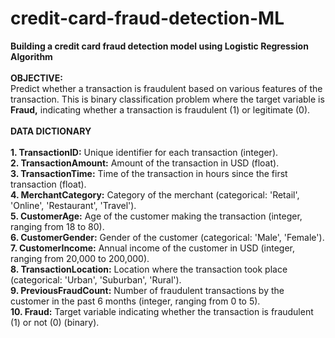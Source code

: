 # credit-card-fraud-detection-ML
<b>Building a credit card fraud detection model using Logistic Regression Algorithm
<br><br>
OBJECTIVE:</b>
<br>
Predict whether a transaction is fraudulent based on various features of the transaction. This is binary classification problem where the target variable is <b>Fraud,</b> indicating whether a transaction is fraudulent (1) or legitimate (0).
<br><br>
<b>DATA DICTIONARY</b><br><br>
<b>1. TransactionID:</b> Unique identifier for each transaction (integer).<br>
<b>2. TransactionAmount:</b> Amount of the transaction in USD (float).<br>
<b>3. TransactionTime:</b> Time of the transaction in hours since the first transaction (float).<br>
<b>4. MerchantCategory:</b> Category of the merchant (categorical: 'Retail', 'Online', 'Restaurant', 'Travel').<br>
<b>5. CustomerAge:</b> Age of the customer making the transaction (integer, ranging from 18 to 80).<br>
<b>6. CustomerGender:</b> Gender of the customer (categorical: 'Male', 'Female').<br>
<b>7. CustomerIncome:</b> Annual income of the customer in USD (integer, ranging from 20,000 to 200,000).<br>
<b>8. TransactionLocation:</b> Location where the transaction took place (categorical: 'Urban', 'Suburban', 'Rural').<br>
<b>9. PreviousFraudCount:</b> Number of fraudulent transactions by the customer in the past 6 months (integer, ranging from 0 to 5).<br>
<b>10. Fraud:</b> Target variable indicating whether the transaction is fraudulent (1) or not (0) (binary).<br>
